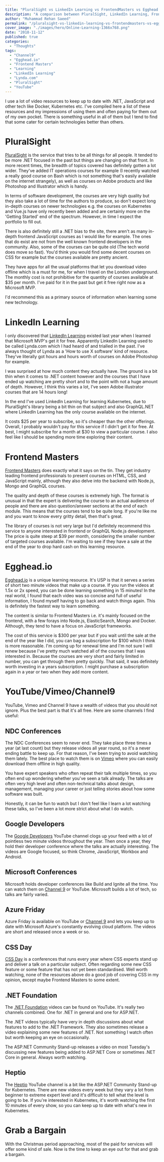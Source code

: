 ```yaml
---
title: "PluralSight vs LinkedIn Learning vs FrontendMasters vs Egghead.io vs YouTube"
description: "A comparison between PluralSight, LinkedIn Learning, Frontend Masters, Egghead.io, YouTube and other resources for software developers."
author: "Muhammad Rehan Saeed"
permalink: "/pluralsight-vs-linkedin-learning-vs-frontendmasters-vs-egghead-io-vs-youtube/"
cover_image: "./images/hero/Online-Learning-1366x768.png"
date: "2018-11-12"
published: true
categories:
  - "Thoughts"
tags:
  - "Channel9"
  - "Egghead.io"
  - "Frontend Masters"
  - "Learning"
  - "LinkedIn Learning"
  - "Lynda.com"
  - "PluralSight"
  - "YouTube"
---
```


I use a lot of video resources to keep up to date with .NET, JavaScript and other tech like Docker, Kubernetes etc. I've compiled here a list of these resources and my impressions of using them and often paying for them out of my own pocket. There is something useful in all of them but I tend to find that some cater for certain technologies better than others.

# PluralSight

[PluralSight](https://www.pluralsight.com/) is the service that tries to be all things for all people. It tended to be more .NET focused in the past but things are changing on that front. In more recent times, the breadth of topics covered has definitely gotten a lot wider. They've added IT operations courses for example (I recently watched a really good course on Bash which is not something that's easily available on the internet strangely), as well as courses on Adobe products and like Photoshop and Illustrator which is handy.

In terms of software development, the courses are very high quality but they also take a lot of time for the authors to produce, so don't expect long in-depth courses on newer technologies e.g. the courses on Kubernetes and Vue.js have only recently been added and are certainly more on the 'Getting Started' end of the spectrum. However, in time I expect the portfolio to fill out.

There is also definitely still a .NET bias to the site, there aren't as many in-depth frontend JavaScript courses as I would like for example. The ones that do exist are not from the well known frontend developers in the community. Also, some of the courses can be quite old (The tech world does move so fast). You'd think you would find some decent courses on CSS for example but the courses available are pretty ancient.

They have apps for all the usual platforms that let you download video offline which is a must for me, for when I travel on the London underground. The monthly cost is not prohibitive for the quantity of courses available at $35 per month. I've paid for it in the past but get it free right now as a Microsoft MVP.

I'd recommend this as a primary source of information when learning some new technology.

# LinkedIn Learning

I only discovered that [LinkedIn Learning](https://www.linkedin.com/learning/) existed last year when I learned that Microsoft MVP's get it for free. Apparently LinkedIn Learning used to be called Lynda.com which I had heard of and trialled in the past. I've always thought of Lynda as a 'How to use X software' kind of resource. They've literally got hours and hours worth of courses on Adobe Photoshop for example.

I was surprised at how much content they actually have. The ground is a bit thin when it comes to .NET content however and the courses that I have ended up watching are pretty short and to the point with not a huge amount of depth. However, I think this varies a lot, I've seen Adobe illustrator courses that are 14 hours long!

In the end I've used LinkedIn Learning for learning Kubernetes, due to PluralSight's library being a bit thin on that subject and also GraphQL.NET where LinkedIn Learning has the only course available on the internet.

It costs $25 per year to subscribe, so it's cheaper than the other offerings. Overall, I probably wouldn't pay for this service if I didn't get it for free. At best, I might subscribe for a month at $30 to view a particular course. I also feel like I should be spending more time exploring their content.

# Frontend Masters

[Frontend Masters](https://frontendmasters.com/) does exactly what it says on the tin. They get industry leading frontend professionals to present courses on HTML, CSS, and JavaScript mainly, although they also delve into the backend with Node.js, Mongo and GraphQL courses.

The quality and depth of these courses is extremely high. The format is unusual in that the expert is delivering the course to an actual audience of people and there are also question/answer sections at the end of each module. This means that the courses tend to be quite long. If you're like me and you want to know every gritty detail, then that's great.

The library of courses is not very large but I'd definitely recommend this service to anyone interested in frontend or GraphQL Node.js development. The price is quite steep at $39 per month, considering the smaller number of targeted courses available. I'm waiting to see if they have a sale at the end of the year to drop hard cash on this learning resource.

# Egghead.io

[Egghead.io](https://egghead.io) is a unique learning resource. It's USP is that it serves a series of short two minute videos that make up a course. If you run the videos at 1.5x or 2x speed, you can be done learning something in 15 minutes! In the real world, I found that each video was so concise and full of useful information, I found myself having to go back and watch things again. This is definitely the fastest way to learn something.

The content is similar to Frontend Masters i.e. it's mainly focused on the frontend, with a few forays into Node.js, ElasticSearch, Mongo and Docker. Although, they tend to have a focus on JavaScript frameworks.

The cost of this service is $300 per year but if you wait until the sale at the end of the year like I did, you can bag a subscription for $100 which I think is more reasonable. I'm coming up for renewal time and I'm not sure I will renew because I've pretty much watched all of the courses that I was interested in. Because the courses are very short and fairly limited in number, you can get through them pretty quickly. That said, it was definitely worth investing in a years subscription. I might purchase a subscription again in a year or two when they add more content.

# YouTube/Vimeo/Channel9

YouTube, Vimeo and Channel 9 have a wealth of videos that you should not ignore. Plus the best part is that it's all free. Here are some channels I find useful:

## NDC Conferences

The NDC Conferences seem to never end. They take place three times a year (at last count) but they release videos all year round, so it's a never ending battle to keep up. For that reason, I've been trying to avoid watching them lately. The best place to watch them is on [Vimeo](https://vimeo.com/ndcconferences) where you can easily download them offline in high quality.

You have expert speakers who often repeat their talk multiple times, so you often end up wondering whether you've seen a talk already. The talks are often very high level and often non-technical talks about design, management, managing your career or just telling stories about how some software was built.

Honestly, it can be fun to watch but I don't feel like I learn a lot watching these talks, so I've been a lot more strict about what I do watch.

## Google Developers

The [Google Developers](https://www.youtube.com/user/GoogleDevelopers) YouTube channel clogs up your feed with a lot of pointless two minute videos throughout the year. Then once a year, they hold their developer conference where the talks are actually interesting. The videos are Google focused, so think Chrome, JavaScript, Workbox and Android.

## Microsoft Conferences

Microsoft holds developer conferences like Build and Ignite all the time. You can watch them on [Channel 9](https://channel9.msdn.com) or YouTube. Microsoft builds a lot of tech, so talks are fairly varied.

## Azure Friday

Azure Friday is available on YouTube or [Channel 9](https://channel9.msdn.com/Shows/Azure-Friday) and lets you keep up to date with Microsoft Azure's constantly evolving cloud platform. The videos are short and released once a week or so.

## CSS Day

[CSS Day](https://vimeo.com/channels/cssday) is a conferences that runs every year where CSS experts stand up and deliver a talk on a particular subject. Often regarding some new CSS feature or some feature that has not yet been standardised. Well worth watching, none of the resources above do a good job of covering CSS in my opinion, except maybe Frontend Masters to some extent.

## .NET Foundation

The [.NET Foundation](https://www.youtube.com/channel/UCiaZbznpWV1o-KLxj8zqR6A) videos can be found on YouTube. It's really two channels combined. One for .NET in general and one for ASP.NET.

The .NET videos typically have very in depth discussions about what features to add to the .NET Framework. They also sometimes release a video explaining some new features of .NET. Not something I watch often but worth keeping an eye on occasionally.

The ASP.NET Community Stand-up releases a video on most Tuesday's discussing new features being added to ASP.NET Core or sometimes .NET Core in general. Always worth watching.

## Heptio

The [Heptio](https://www.youtube.com/channel/UCjQU5ZI2mHswy7OOsii_URg) YouTube channel is a bit like the ASP.NET Community Stand-up for Kubernetes. There are new videos every week but they vary a lot from beginner to extreme expert level and it's difficult to tell what the level is going to be. If you're interested in Kubernetes, it's worth watching the first 10 minutes of every show, so you can keep up to date with what's new in Kubernetes.

# Grab a Bargain

With the Christmas period approaching, most of the paid for services will offer some kind of sale. Now is the time to keep an eye out for that and grab a bargain.
